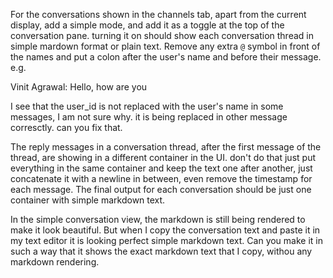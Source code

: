 For the conversations shown in the channels tab, apart from the current display, add a simple mode, and add it as a toggle at the top of the conversation pane. turning it on should show each conversation thread in simple mardown format or plain text. Remove any extra `@` symbol in front of the names and put a colon after the user's name and before their message. e.g.

Vinit Agrawal: Hello, how are you


I see that the user_id is not replaced with the user's name in some messages, I am not sure why. it is being replaced in other message corresctly. can you fix that.


The reply messages in a conversation thread, after the first message of the thread, are showing in a different container in the UI. don't do that just put everything in the same container and keep the text one after another, just concatenate it with a newline in between, even remove the timestamp for each message. The final output for each conversation should be just one container with simple markdown text.


In the simple conversation view, the markdown is still being rendered to make it look beautiful. But when I copy the conversation text and paste it in my text editor it is looking perfect simple markdown text. Can you make it in such a way that it shows the exact markdown text that I copy, withou any markdown rendering.